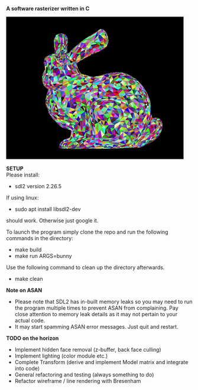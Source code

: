 **A software rasterizer written in C**  

![Demo of Software Rasterizer](thumbnail.gif)

**SETUP**  
Please install: 
- sdl2 version 2.26.5

If using linux: 
- sudo apt install libsdl2-dev

should work. Otherwise just google it.

To launch the program simply clone the repo and run the following commands in the directory:
- make build
- make run ARGS=bunny

Use the following command to clean up the directory afterwards.
- make clean

**Note on ASAN**  
- Please note that SDL2 has in-built memory leaks so you may need to run the program multiple times to prevent ASAN from complaining. Pay close attention to memory leak details as it may not pertain to your actual code. 
- It may start spamming ASAN error messages. Just quit and restart.

**TODO on the horizon**
- Implement hidden face removal (z-buffer, back face culling)
- Implement lighting (color module etc.)
- Complete Transform (derive and implement Model matrix and integrate into code)
- General refactoring and testing (always something to do)
- Refactor wireframe / line rendering with Bresenham
